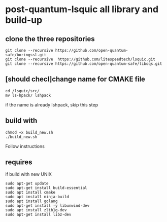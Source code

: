 # post-quantum-lsquic all library and build-up


## clone the three repositories
```
git clone --recursive https://github.com/open-quantum-safe/boringssl.git
git clone --recursive  https://github.com/litespeedtech/lsquic.git
git clone --recursive https://github.com/open-quantum-safe/liboqs.git
```

## [should checl]change name for CMAKE file
```
cd /lsquic/src/
mv ls-hpack/ lshpack
```
if the name is already lshpack, skip this step

## build with 
```
chmod +x build_new.sh 
./build_new.sh 
```
Follow instructions

## requires
if build with new UNIX

```
sudo apt-get update
sudo apt-get install build-essential
sudo apt install cmake
sudo apt install ninja-build
sudo apt install golang
sudo apt-get install -y libunwind-dev
sudo apt install zlib1g-dev
sudo apt-get install libz-dev
```
